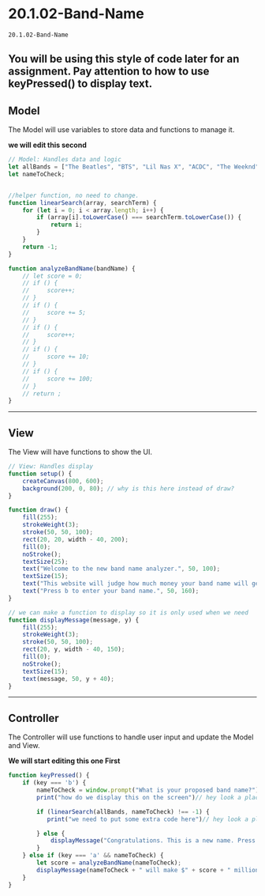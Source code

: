 # 20.1.02-Band-Name

```
20.1.02-Band-Name
```

You will be using this style of code later for an assignment. 
Pay attention to how to use keyPressed() to display text.  
----
## Model
The Model will use variables to store data and functions to manage it.

**we will edit this second**

```javascript
// Model: Handles data and logic
let allBands = ["The Beatles", "BTS", "Lil Nas X", "ACDC", "The Weeknd", "Migos", "Juice WRLD", "Halsey", "The Kid LAROI"];
let nameToCheck;


//helper function, no need to change. 
function linearSearch(array, searchTerm) {
    for (let i = 0; i < array.length; i++) {
        if (array[i].toLowerCase() === searchTerm.toLowerCase()) {
            return i;
        }
    }
    return -1;
}

function analyzeBandName(bandName) {
    // let score = 0;
    // if () {
    //     score++;
    // }
    // if () {
    //     score += 5;
    // }
    // if () {
    //     score++;
    // }
    // if () {
    //     score += 10;
    // }
    // if () {
    //     score += 100;
    // }
    // return ;
}
```

----
## View
The View will have functions to show the UI.
```javascript
// View: Handles display
function setup() {
    createCanvas(800, 600);
    background(200, 0, 80); // why is this here instead of draw?
}

function draw() {
    fill(255);
    strokeWeight(3);
    stroke(50, 50, 100);
    rect(20, 20, width - 40, 200);
    fill(0);
    noStroke();
    textSize(25);
    text("Welcome to the new band name analyzer.", 50, 100);
    textSize(15);
    text("This website will judge how much money your band name will generate.", 50, 130);
    text("Press b to enter your band name.", 50, 160);
}

// we can make a function to display so it is only used when we need
function displayMessage(message, y) {
    fill(255);
    strokeWeight(3);
    stroke(50, 50, 100);
    rect(20, y, width - 40, 150);
    fill(0);
    noStroke();
    textSize(15);
    text(message, 50, y + 40);
}
```
----
## Controller
The Controller will use functions to handle user input and update the Model and View.

**We will start editing this one First**

```javascript
function keyPressed() {
    if (key === 'b') {
        nameToCheck = window.prompt("What is your proposed band name?");
        print("how do we display this on the screen")// hey look a place holder

        if (linearSearch(allBands, nameToCheck) !== -1) {
           print("we need to put some extra code here")// hey look a place holder

        } else {
            displayMessage("Congratulations. This is a new name. Press 'a' to analyze.", 300);
        }
    } else if (key === 'a' && nameToCheck) {
        let score = analyzeBandName(nameToCheck);
        displayMessage(nameToCheck + " will make $" + score + " million.", 390);
    }
}
```






